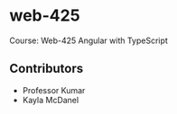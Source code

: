 # web-425
Course: Web-425 Angular with TypeScript
## Contributors 
* Professor Kumar
* Kayla McDanel
  